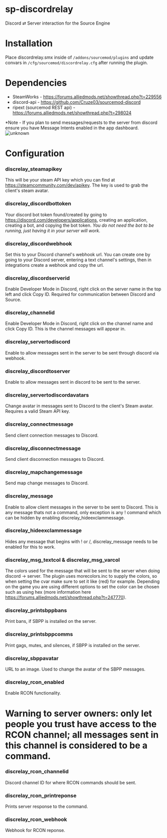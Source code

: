 # sp-discordrelay

Discord ⇄ Server interaction for the Source Engine

# Installation

Place discordrelay.smx inside of `/addons/sourcemod/plugins` and update convars in `/cfg/sourcemod/discordrelay.cfg` after running the plugin.

# Dependencies

- SteamWorks - https://forums.alliedmods.net/showthread.php?t=229556
- discord-api - https://github.com/Cruze03/sourcemod-discord
- ripext (sourcemod REST api) - https://forums.alliedmods.net/showthread.php?t=298024

*Note - If you plan to send messages/requests to the server from discord ensure you have Message Intents enabled in the app dashboard.
![unknown](https://user-images.githubusercontent.com/42725021/191847732-36a08338-ca11-4ae3-8584-ddc9a308400a.png)


# Configuration

### discrelay_steamapikey
This will be your steam API key which you can find at https://steamcommunity.com/dev/apikey. The key is used to grab the client's steam avatar.

### discrelay_discordbottoken
Your discord bot token found/created by going to https://discord.com/developers/applications, creating an application, creating a bot, and copying the bot token. *You do not need the bot to be running, just having it in your server will work.*

### discrelay_discordwebhook 
Set this to your Discord channel's webhook url. You can create one by going to your Discord server, entering a text channel's settings, then in integrations create a webhook and copy the url. 

### discrelay_discordserverid
Enable Developer Mode in Discord, right click on the server name in the top left and click Copy ID. Required for communication between Discord and Source. 

### discrelay_channelid
Enable Developer Mode in Discord, right click on the channel name and click Copy ID. This is the channel messages will appear in.

### discrelay_servertodiscord
Enable to allow messages sent in the server to be sent through discord via webhook.

### discrelay_discordtoserver 
Enable to allow messages sent in discord to be sent to the server.

### discrelay_servertodiscordavatars
Change avatar in messages sent to Discord to the client's Steam avatar. Requires a valid Steam API key.

### discrelay_connectmessage
Send client connection messages to Discord.

### discrelay_disconnectmessage 
Send client disconnection messages to Discord.

### discrelay_mapchangemessage
Send map change messages to Discord.

### discrelay_message
Enable to allow client messages in the server to be sent to Discord. This is any message thats not a command, only exception is any ! command which can be hidden by enabling discrelay_hideexclammessage.

### discrelay_hideexclammessage
Hides any message that begins with ! or /, discrelay_message needs to be enabled for this to work.

### discrelay_msg_textcol & discrelay_msg_varcol
The colors used for the message that will be sent to the server when doing discord -> server. The plugin uses morecolors.inc to supply the colors, so when setting the cvar make sure to set it like {red} for example. Depending on the game you are using different options to set the color can be chosen such as using hex (more information here https://forums.alliedmods.net/showthread.php?t=247770). 

### discrelay_printsbppbans
Print bans, if SBPP is installed on the server.

### discrelay_printsbppcomms
Print gags, mutes, and silences, if SBPP is installed on the server.

### discrelay_sbppavatar
URL to an image. Used to change the avatar of the SBPP messages.

### discrelay_rcon_enabled
Enable RCON functionality.

# Warning to server owners: only let people you trust have access to the RCON channel; all messages sent in this channel is considered to be a command.
### discrelay_rcon_channelid
Discord channel ID for where RCON commands should be sent.
### discrelay_rcon_printreponse
Prints server response to the command.
### discrelay_rcon_webhook
Webhook for RCON reponse.
